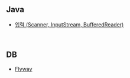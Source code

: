 ## Java
- [입력 (Scanner, InputStream, BufferedReader)](https://github.com/KEJ94/TIL/blob/main/Java/입력.md)

<br>

## DB
- [Flyway](https://github.com/KEJ94/TIL/blob/main/DB/Flyway.md)
